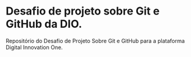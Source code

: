 # Desafio de projeto sobre Git e GitHub da DIO.
Repositório do Desafio de Projeto Sobre Git e GitHub para a plataforma Digital Innovation One.
